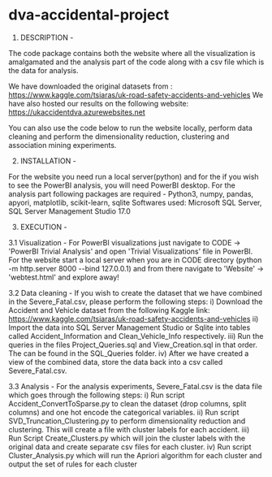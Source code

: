 # dva-accidental-project

1. DESCRIPTION - 

The code package contains both the website where all the visualization is amalgamated and the analysis part of the code along with a csv file which is the data for analysis.

We have downloaded the original datasets from : https://www.kaggle.com/tsiaras/uk-road-safety-accidents-and-vehicles
We have also hosted our results on the following website: https://ukaccidentdva.azurewebsites.net

You can also use the code below to run the website locally, perform data cleaning and perform the dimensionality reduction, clustering and association mining experiments.

2. INSTALLATION - 

For the website you need run a local server(python) and for the if you wish to see the PowerBI analysis, 
you will need PowerBI desktop. 
For the analysis part following packages are required - Python3, numpy, pandas, apyori, matplotlib, scikit-learn, sqlite
Softwares used: Microsoft SQL Server, SQL Server Management Studio 17.0

3. EXECUTION - 

3.1 Visualization - For PowerBI visualizations just navigate to 
CODE -> 'PowerBI Trivial Analysis' and open 'Trivial Visualizations' file in PowerBI.
For the website start a local server when you are in CODE directory (python -m http.server 8000 --bind 127.0.0.1) 
and from there navigate to 'Website' -> 'webtest.html' and explore away!

3.2 Data cleaning - If you wish to create the dataset that we have combined in the Severe_Fatal.csv, please perform the following steps:
i) Download the Accident and Vehicle dataset from the following Kaggle link: https://www.kaggle.com/tsiaras/uk-road-safety-accidents-and-vehicles
ii) Import the data into SQL Server Management Studio or Sqlite into tables called Accident_Information and Clean_Vehicle_Info respectively.
iii) Run the queries in the files Project_Queries.sql and View_Creation.sql in that order. The can be found in the SQL_Queries folder.
iv) After we have created a view of the combined data, store the data back into a csv called Severe_Fatal.csv.

3.3 Analysis - For the analysis experiments, Severe_Fatal.csv is the data file which goes through the following steps: 
i) Run script Accident_ConvertToSparse.py to clean the dataset (drop columns, split columns) and one hot encode the categorical variables.
ii) Run script SVD_Truncation_Clustering.py to perform dimensionality reduction and clustering. This will create a file with cluster labels for each accident.
iii) Run Script Create_Clusters.py which will join the cluster labels with the original data and create separate csv files for each cluster.
iv) Run script Cluster_Analysis.py which will run the Apriori algorithm for each cluster and output the set of rules for each cluster


